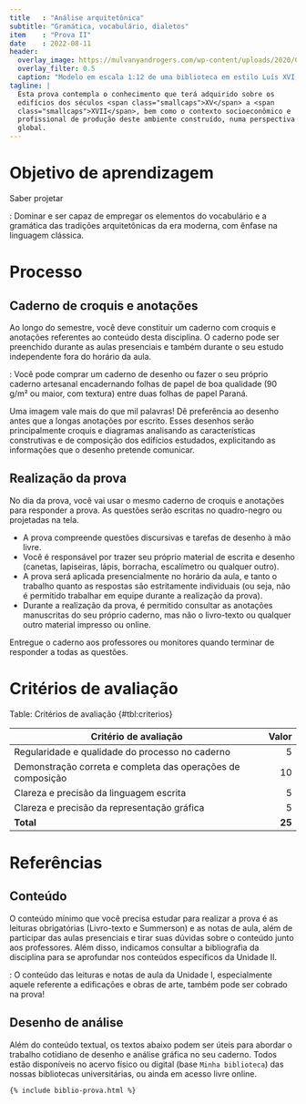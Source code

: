 ```yaml
---
title   : "Análise arquitetônica"
subtitle: "Gramática, vocabulário, dialetos"
item    : "Prova II"
date    : 2022-08-11
header:
  overlay_image: https://mulvanyandrogers.com/wp-content/uploads/2020/07/Gallery-Louis-XVI-Library-.jpg
  overlay_filter: 0.5
  caption: "Modelo em escala 1:12 de uma biblioteca em estilo Luís XVI, por [Mulvany and Rogers](https://mulvanyandrogers.com/gallery/)"
tagline: |
  Esta prova contempla o conhecimento que terá adquirido sobre os
  edifícios dos séculos <span class="smallcaps">XV</span> a <span
  class="smallcaps">XVII</span>, bem como o contexto socioeconômico e
  profissional de produção deste ambiente construído, numa perspectiva
  global.
---
```


# Objetivo de aprendizagem #

Saber projetar

: Dominar e ser capaz de empregar os elementos do vocabulário e a
  gramática das tradições arquitetônicas da era moderna, com ênfase na
  linguagem clássica.

# Processo #

## Caderno de croquis e anotações ##

Ao longo do semestre, você deve constituir um caderno com croquis e
anotações referentes ao conteúdo desta disciplina. O caderno pode ser
preenchido durante as aulas presenciais e também durante o seu estudo
independente fora do horário da aula.

<i class="fas fa-check-circle"></i>

: Você pode comprar um caderno de desenho ou fazer o seu próprio caderno
  artesanal encadernando folhas de papel de boa qualidade
  (90 g/m² ou maior, com textura) entre duas folhas de papel Paraná.

Uma imagem vale mais do que mil palavras! Dê preferência ao desenho
antes que a longas anotações por escrito. Esses desenhos serão
principalmente croquis e diagramas analisando as características
construtivas e de composição dos edifícios estudados, explicitando as
informações que o desenho pretende comunicar.

## Realização da prova ##

No dia da prova, você vai usar o mesmo caderno de croquis e anotações
para responder a prova. As questões serão escritas no quadro-negro ou
projetadas na tela.

- A prova compreende questões discursivas e tarefas de desenho à mão
  livre.
- Você é responsável por trazer seu próprio material de escrita e
  desenho (canetas, lapiseiras, lápis, borracha, escalímetro ou qualquer
  outro).
- A prova será aplicada presencialmente no horário da aula, e tanto o
  trabalho quanto as respostas são estritamente individuais (ou seja,
  não é permitido trabalhar em equipe durante a realização da prova).
- Durante a realização da prova, é permitido consultar as anotações
  manuscritas do seu próprio caderno, mas não o livro-texto ou qualquer
  outro material impresso ou online.

Entregue o caderno aos professores ou monitores quando terminar de
responder a todas as questões.

# Critérios de avaliação #

Table: Critérios de avaliação {#tbl:criterios}

| Critério de avaliação                                       |  Valor |
|-------------------------------------------------------------|-------:|
| Regularidade e qualidade do processo no caderno             |      5 |
| Demonstração correta e completa das operações de composição |     10 |
| Clareza e precisão da linguagem escrita                     |      5 |
| Clareza e precisão da representação gráfica                 |      5 |
| **Total**                                                   | **25** |

# Referências #

## Conteúdo ##

O conteúdo mínimo que você precisa estudar para realizar a prova é as
leituras obrigatórias (Livro-texto e Summerson) e as notas de aula, além
de participar das aulas presenciais e tirar suas dúvidas sobre o
conteúdo junto aos professores. Além disso, indicamos consultar a
bibliografia da disciplina para se aprofundar nos conteúdos específicos
da Unidade II.

<i class="fas fa-exclamation-triangle"></i>

: O conteúdo das leituras e notas de aula da Unidade I, especialmente
  aquele referente a edificações e obras de arte, também pode ser
  cobrado na prova!

## Desenho de análise ##

Além do conteúdo textual, os textos abaixo podem ser úteis para abordar
o trabalho cotidiano de desenho e análise gráfica no seu caderno. Todos
estão disponíveis no acervo físico ou digital (base `Minha biblioteca`)
das nossas bibliotecas universitárias, ou ainda em acesso livre online.

```{=html}
{% include biblio-prova.html %}
```

